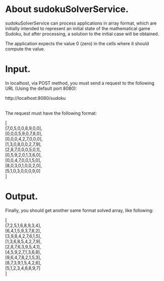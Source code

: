 <h1>About sudokuSolverService.</h1>
  <p>
    sudokuSolverService can process applications in array format, which are initially intended to 
    represent an initial state of the mathematical game Sudoku, but after processing, a solution to 
    the initial case will be obtained.
  </p>
  <p>
    The application expects the value 0 (zero) in the cells where it should compute the value.
  </p>
<h1>Input.</h1>
  <p>
    In localhost, via POST method, you must send a request to the following URL (Using the default 
    port 8080):
  </p>
  <href>
    http://localhost:8080/sudoku
  </href>
  <p>
    <br>The request must have the following format:
  </p>
  <p>
    [
    <br>[7,0,5,0,0,8,9,0,0],
    <br>[0,0,0,5,9,0,7,8,0],
    <br>[0,0,0,4,2,7,0,0,0],
    <br>[1,3,0,8,0,0,2,7,9],
    <br>[2,8,7,0,0,0,5,0,1],
    <br>[0,5,9,2,0,1,3,6,0],
    <br>[0,0,4,7,0,0,1,5,0],
    <br>[8,0,3,0,1,0,0,2,0],
    <br>[5,1,0,3,0,0,0,9,0]
    <br>]
  </p>
<h1>Output.</h1>
  <p>
    Finally, you should get another same format solved array, like following:
  </p>
  <p>
    [
    <br>[7,2,5,1,6,8,9,3,4],
    <br>[6,4,1,5,9,3,7,8,2],
    <br>[3,9,8,4,2,7,6,1,5],
    <br>[1,3,6,8,5,4,2,7,9],
    <br>[2,8,7,6,3,9,5,4,1],
    <br>[4,5,9,2,7,1,3,6,8],
    <br>[9,6,4,7,8,2,1,5,3],
    <br>[8,7,3,9,1,5,4,2,6],
    <br>[5,1,2,3,4,6,8,9,7]
    <br>]
  </p>
